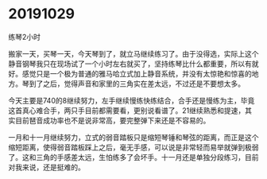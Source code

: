 # 20191029

练琴2小时

搬家一天，买琴一天，今天琴到了，就立马继续练习了。由于没得选，实际上这个静音钢琴我只在现场试了一个小时左右就买了，坚持练琴比什么都重要，所以有就好。感觉只是一个极为普通的雅马哈立式加上静音系统，并没有太惊艳和惊喜的地方。琴到了之后，觉得声音和家里的三角实在差太远，不过还是不要想太多。

今天主要是740的8继续努力，左手继续慢练快练结合，合手还是慢练为主，毕竟这首真心难合手，两只手目前都需要看，更别说看谱了。21继续熟悉和提速，其实目前琶音成功率也不是说非常高，要完整弹下来还是不容易的。

一月和十一月继续努力，立式的弱音踏板只是缩短琴锤和琴弦的距离，而正是这个缩短距离，使得弱音踏板踩上之后，毫无手感，可以说是非常轻而易举就弹到极弱了。这和三角的手感差太远，生怕练多了会坏手。十一月还是单独分段练习，目前对我来说，还是挺难的。
